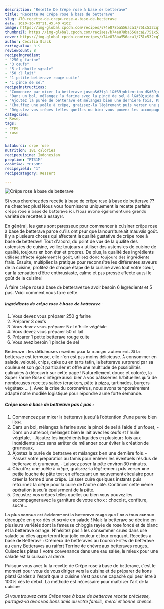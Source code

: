 ```yaml
---
description: "Recette De Crêpe rose à base de betterave"
title: "Recette De Crêpe rose à base de betterave"
slug: 470-recette-de-crepe-rose-a-base-de-betterave
date: 2020-10-09T11:45:40.410Z
image: https://img-global.cpcdn.com/recipes/b74e878ba556aca1/751x532cq70/crepe-rose-a-base-de-betterave-photo-principale-de-la-recette.jpg
thumbnail: https://img-global.cpcdn.com/recipes/b74e878ba556aca1/751x532cq70/crepe-rose-a-base-de-betterave-photo-principale-de-la-recette.jpg
cover: https://img-global.cpcdn.com/recipes/b74e878ba556aca1/751x532cq70/crepe-rose-a-base-de-betterave-photo-principale-de-la-recette.jpg
author: Cecilia Black
ratingvalue: 3.5
reviewcount: 8
recipeingredient:
- "250 g farine"
- "3 oeufs"
- "5 cl dhuile vgtale"
- "50 cl lait"
- "1 petite betterave rouge cuite"
- "1 pince de sel"
recipeinstructions:
- "Commencez par mixer la betterave jusqu&#39;à l&#39;obtention d&#39;une purée bien lisse."
- "Dans un bol, mélangez la farine avec la pincé de sel à l&#39;aide d&#39;un fouet, Dans un autre bol, mélangez bien le lait avec les œufs et l&#39;huile végétale, Ajoutez les ingrédients liquides en plusieurs fois aux ingrédients secs sans arrêter de mélanger pour éviter la création de grumeaux,"
- "Ajoutez la purée de betterave et mélangez bien une dernière fois, Passez votre préparation au tamis pour enlever les éventuels résidus de betterave et grumeaux, Laissez poser la pâte environ 30 minutes."
- "Chauffez une poêle à crêpe, graissez-la légèrement puis verser une petite louche de pâte tout en effectuant un mouvement circulaire pour créer la forme d&#39;une crêpe. Laissez cuire quelques instants puis retournez la crêpe pour la cuire de l&#39;autre côté. Continuer cette même opération jusqu&#39;à épuisement de la pâte,"
- "Dégustez vos crêpes telles quelles ou bien vous pouvez les accompagner avec la garniture de votre choix : chocolat, confiture, sucre..."
categories:
- Resep
tags:
- crpe
- rose
- 

katakunci: crpe rose  
nutrition: 181 calories
recipecuisine: Indonesian
preptime: "PT31M"
cooktime: "PT59M"
recipeyield: "1"
recipecategory: Dessert

---
```



![Crêpe rose à base de betterave](https://img-global.cpcdn.com/recipes/b74e878ba556aca1/751x532cq70/crepe-rose-a-base-de-betterave-photo-principale-de-la-recette.jpg)

Si vous cherchez des recette à base de crêpe rose à base de betterave ?? ne cherchez plus! Nous vous fournissons uniquement la recette parfaite crêpe rose à base de betterave ici. Nous avons également une grande variété de recettes à essayer.

En général, les gens sont paresseux pour commencer à cuisiner crêpe rose à base de betterave parce qu'ils ont peur que la nourriture ait mauvais goût. Il y a plusieurs choses qui affectent la qualité gustative de crêpe rose à base de betterave! Tout d'abord, du point de vue de la qualité des ustensiles de cuisine, veillez toujours à utiliser des ustensiles de cuisine de qualité, toujours en bon état et propres. De plus, la qualité des ingrédients utilisés affecte également le goût, utilisez donc toujours des ingrédients frais. Ensuite, multipliez la pratique pour reconnaître les différentes saveurs de la cuisine, profitez de chaque étape de la cuisine avec tout votre cœur, car la sensation d'être enthousiaste, calme et pas pressé affecte aussi le goût de la cuisine!

<!--inarticleads1-->

À faire crêpe rose à base de betterave tue avoir besoin 6 Ingrédients et 5 pas. Voici comment vous faire cette.

##### Ingrédients de crêpe rose à base de betterave :

1. Vous devez vous préparer 250 g farine
1. Préparer 3 oeufs
1. Vous devez vous préparer 5 cl d&#39;huile végétale
1. Vous devez vous préparer 50 cl lait
1. Préparer 1 petite betterave rouge cuite
1. Vous avez besoin 1 pincée de sel


Betterave : les délicieuses recettes pour la manger autrement. Si la betterave est terreuse, elle n&#39;en est pas moins délicieuse. À consommer en salade, velouté, chips, cake ou en tarte tatin, la betterave surprend par sa couleur et son goût particulier et offre une multitude de possibilités culinaires à découvrir sur cette page ! Naturellement douce et colorée, la Super Farine Rose s&#39;intègre aussi bien à vos pâtisseries habituelles qu&#39;à de nombreuses recettes salées (crackers, pâte à pizza, tartinades, burgers végétaux … ). Avec la crise du coronavirus, nous avons temporairement adapté notre modèle logistique pour répondre à une forte demande. 

<!--inarticleads2-->

##### Crêpe rose à base de betterave pas à pas :

1. Commencez par mixer la betterave jusqu&#39;à l&#39;obtention d&#39;une purée bien lisse.
1. Dans un bol, mélangez la farine avec la pincé de sel à l&#39;aide d&#39;un fouet, - Dans un autre bol, mélangez bien le lait avec les œufs et l&#39;huile végétale, - Ajoutez les ingrédients liquides en plusieurs fois aux ingrédients secs sans arrêter de mélanger pour éviter la création de grumeaux,
1. Ajoutez la purée de betterave et mélangez bien une dernière fois, - Passez votre préparation au tamis pour enlever les éventuels résidus de betterave et grumeaux, - Laissez poser la pâte environ 30 minutes.
1. Chauffez une poêle à crêpe, graissez-la légèrement puis verser une petite louche de pâte tout en effectuant un mouvement circulaire pour créer la forme d&#39;une crêpe. Laissez cuire quelques instants puis retournez la crêpe pour la cuire de l&#39;autre côté. Continuer cette même opération jusqu&#39;à épuisement de la pâte,
1. Dégustez vos crêpes telles quelles ou bien vous pouvez les accompagner avec la garniture de votre choix : chocolat, confiture, sucre...


La plus connue est évidemment la betterave rouge que l&#39;on a tous connue découpée en gros dés et servie en salade ! Mais la betterave se décline en plusieurs variétés dont la fameuse chioggia rayée de rose foncé et de blanc et la betterave orange. N&#39;hésitez pas à les consommer crues dans une salade ou elles apporteront leur jolie couleur et leur croquant. Recettes à base de Betterave : Crémeux de betteraves au boursin Frites de betterave au curry Betteraves au raifort Terrine de chèvre aux betteraves rouges.. Cuisez les pâtes à votre convenance dans une eau salée, le mieux pour une salade est la cuisson al dente. 

<!--inarticleads1-->

<p>
Puisque vous avez lu la recette de Crêpe rose à base de betterave, c'est le moment pour vous de vous diriger vers la cuisine et de préparer de bons plats! Gardez à l'esprit que la cuisine n'est pas une capacité qui peut être à 100% dès le début. La méthode est nécessaire pour maîtriser l'art de la cuisine.
</p>

<p>
<i>Si vous trouvez cette Crêpe rose à base de betterave recette précieuse, partagez-la avec vos bons amis ou votre famille, merci et bonne chance.</i>
</p>
